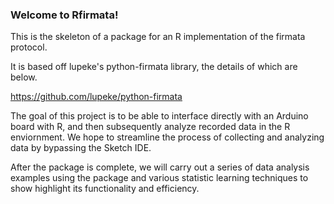 
### Welcome to Rfirmata!

This is the skeleton of a package for an R implementation of the firmata protocol. 

It is based off lupeke's python-firmata library, the details of which are 
below.

https://github.com/lupeke/python-firmata

The goal of this project is to be able to interface directly with an Arduino board with R,
and then subsequently analyze recorded data in the R enviornment. We hope to streamline the 
process of collecting and analyzing data by bypassing the Sketch IDE.

After the package is complete, we will carry out a series of data analysis examples using 
the package and various statistic learning techniques to show highlight its functionality 
and efficiency.
